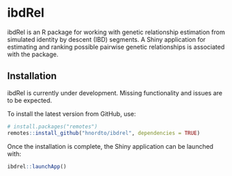 
# ibdRel

ibdRel is an R package for working with genetic relationship estimation from simulated identity by descent (IBD) segments. 
A Shiny application for estimating and ranking possible pairwise genetic relationships is associated with the package.

## Installation

ibdRel is currently under development. Missing functionality and issues are to be expected.

To install the latest version from GitHub, use:

```r
# install.packages("remotes")
remotes::install_github("hnordto/ibdrel", dependencies = TRUE)
```

Once the installation is complete, the Shiny application can be launched with:

```r
ibdrel::launchApp()
```
